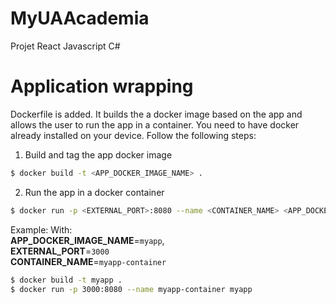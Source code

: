# MyUAAcademia
Projet React Javascript C#

# Application wrapping
Dockerfile is added. It builds the a docker image based on the app and allows the user to run the app in a container. You need to have docker already installed on your device. Follow the following steps:

1. Build and tag the app docker image
```bash
$ docker build -t <APP_DOCKER_IMAGE_NAME> .
```

2. Run the app in a docker container
```bash
$ docker run -p <EXTERNAL_PORT>:8080 --name <CONTAINER_NAME> <APP_DOCKER_IMAGE_NAME>
```

Example: With: <br/>
**APP_DOCKER_IMAGE_NAME**=`myapp`, <br/>
**EXTERNAL_PORT**=`3000` <br/>
**CONTAINER_NAME**=`myapp-container`

```bash
$ docker build -t myapp .
$ docker run -p 3000:8080 --name myapp-container myapp
```